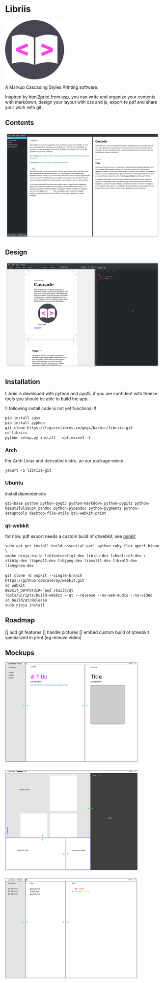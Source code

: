 # Libriis

![icon](libriis/assets/images/icon.png)

A Markup Cascading Styles Printing software.

Inspired by [html2print](http://osp.kitchen/tools/html2print/) from [osp](osp.kitchen), you can write and organize your contents with markdown, design your layout with css and js, export to pdf and share your work with git.

## Contents

![Contents Stack](libriis/assets/images/Screenshot_stackcontents.png)

## Design

![Design Stack](libriis/assets/images/Screenshot_stackdesign.png)



## Installation

Libriis is developed with python and pyqt5, if you are confident with theese tools you should be able to build the app.

!! following install code is not yet functional !!

```shell
pip install sass
pip install pyphen
git clone https://figureslibres.io/gogs/bachir/libriis.git
cd libriis
python setup.py install --optimize=1 -f
```

 

### Arch

For Arch Linux and derivated distro, an aur package exists :

``` 
yaourt -S libriis-git
```

### Ubuntu

install dependences
```
qt5-base python python-pyqt5 python-markdown python-pygit2 python-beautifulsoup4 pandoc python-pypandoc python-pygments python-setuptools desktop-file-utils qt5-webkit-print
```


### qt-webkit

for now, pdf export needs a custom build of qtwebkit, see [ospkit](http://osp.kitchen/tools/ospkit/)

```shell
sudo apt-get install build-essential perl python ruby flex gperf bison \
cmake ninja-build libfontconfig1-dev libicu-dev libsqlite3-dev \
zlib1g-dev libpng12-dev libjpeg-dev libxslt1-dev libxml2-dev libhyphen-dev

git clone -b ospkit --single-branch https://github.com/aleray/webkit.git
cd webkit
WEBKIT_OUTPUTDIR=`pwd`/build/qt
Tools/Scripts/build-webkit --qt --release --no-web-audio --no-video
cd build/qt/Release
sudo ninja install
```



## Roadmap

[] add git features
[] handle pictures
[] embed custom build of qtwebkit specialized in print (eg remove video)






## Mockups

![mockups](libriis/assets/images/mockups.png)
